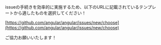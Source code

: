 issueの手続きを効率的に実施するため、以下のURLに記載されているテンプレートから適したものを選択してください！

[https://github.com/angular/angular/issues/new/choose](https://github.com/angular/angular/issues/new/choose)

ご協力お願いいたします！
